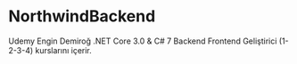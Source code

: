 # NorthwindBackend
 Udemy Engin Demiroğ .NET Core 3.0 & C# 7 Backend Frontend Geliştirici (1-2-3-4) kurslarını içerir. 
